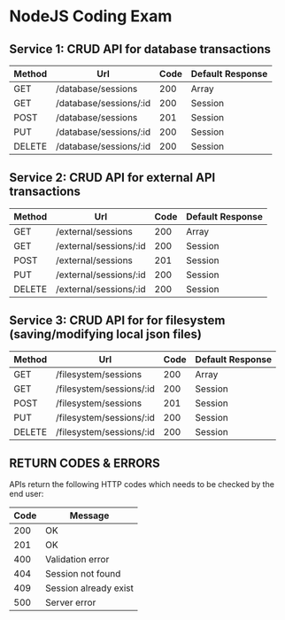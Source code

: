 # NodeJS Coding Exam


## Service 1: CRUD API for database transactions

Method|Url|Code|Default Response
------|---|----|----------------
GET|/database/sessions|200|Array<Session>
GET|/database/sessions/:id|200|Session
POST|/database/sessions|201|Session
PUT|/database/sessions/:id|200|Session
DELETE|/database/sessions/:id|200|Session


## Service 2: CRUD API for external API transactions

Method|Url|Code|Default Response
------|---|----|----------------
GET|/external/sessions|200|Array<Session>
GET|/external/sessions/:id|200|Session
POST|/external/sessions|201|Session
PUT|/external/sessions/:id|200|Session
DELETE|/external/sessions/:id|200|Session


## Service 3: CRUD API for for filesystem (saving/modifying local json files)

Method|Url|Code|Default Response
------|---|----|----------------
GET|/filesystem/sessions|200|Array<Session>
GET|/filesystem/sessions/:id|200|Session
POST|/filesystem/sessions|201|Session
PUT|/filesystem/sessions/:id|200|Session
DELETE|/filesystem/sessions/:id|200|Session


## RETURN CODES & ERRORS

APIs return the following HTTP codes which needs to be checked by the end user:

Code|Message
----|-------
200|OK
201|OK
400|Validation error
404|Session not found
409|Session already exist
500|Server error
